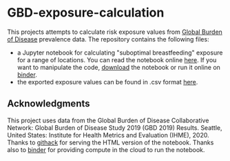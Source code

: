 # GBD-exposure-calculation
This projects attempts to calculate risk exposure values from [Global Burden of Disease](http://ghdx.healthdata.org/gbd-results-tool) prevalence data. The repository contains the following files:
- a Jupyter notebook for calculating "suboptimal breastfeeding" exposure for a range of locations. You can read the notebook online [here](https://rawcdn.githack.com/BenPortner/GBD-exposure-calculation/41c3d1bc94a85df8288374639feafe0e424e339e/suboptimal-breastfeeding.html). If you want to manipulate the code, [download](https://github.com/BenPortner/GBD-exposure-calculation/archive/refs/heads/main.zip) the notebook or run it online on [binder](https://mybinder.org/v2/gh/BenPortner/GBD-exposure-calculation/HEAD?filepath=suboptimal-breastfeeding.ipynb).
- the exported exposure values can be found in .csv format [here](https://github.com/BenPortner/GBD-exposure-calculation/blob/main/results/suboptimal-breastfeeding-exposure.csv).

## Acknowledgments
This project uses data from the Global Burden of Disease Collaborative Network: Global Burden of Disease Study 2019 (GBD 2019) Results. Seattle, United States: Institute for Health Metrics and Evaluation (IHME), 2020. Thanks to [githack](https://raw.githack.com/) for serving the HTML version of the notebook. Thanks also to [binder](https://mybinder.org/) for providing compute in the cloud to run the notebook.
